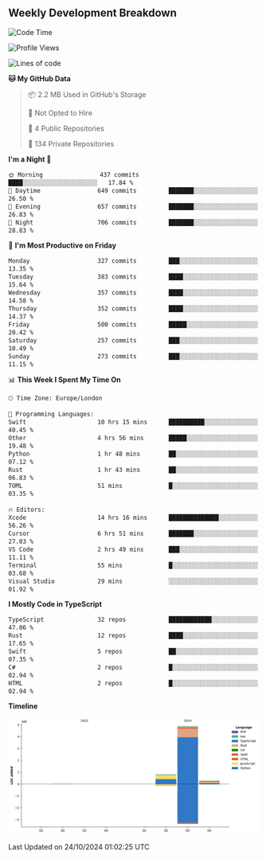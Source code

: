 


## Weekly Development Breakdown
<!--START_SECTION:waka-->
![Code Time](http://img.shields.io/badge/Code%20Time-1%2C433%20hrs%203%20mins-blue)

![Profile Views](http://img.shields.io/badge/Profile%20Views-0-blue)

![Lines of code](https://img.shields.io/badge/From%20Hello%20World%20I%27ve%20Written-6.0%20million%20lines%20of%20code-blue)

**🐱 My GitHub Data** 

> 📦 2.2 MB Used in GitHub's Storage 
 > 
> 🚫 Not Opted to Hire
 > 
> 📜 4 Public Repositories 
 > 
> 🔑 134 Private Repositories 
 > 
**I'm a Night 🦉** 

```text
🌞 Morning                437 commits         ████░░░░░░░░░░░░░░░░░░░░░   17.84 % 
🌆 Daytime                649 commits         ███████░░░░░░░░░░░░░░░░░░   26.50 % 
🌃 Evening                657 commits         ███████░░░░░░░░░░░░░░░░░░   26.83 % 
🌙 Night                  706 commits         ███████░░░░░░░░░░░░░░░░░░   28.83 % 
```
📅 **I'm Most Productive on Friday** 

```text
Monday                   327 commits         ███░░░░░░░░░░░░░░░░░░░░░░   13.35 % 
Tuesday                  383 commits         ████░░░░░░░░░░░░░░░░░░░░░   15.64 % 
Wednesday                357 commits         ████░░░░░░░░░░░░░░░░░░░░░   14.58 % 
Thursday                 352 commits         ████░░░░░░░░░░░░░░░░░░░░░   14.37 % 
Friday                   500 commits         █████░░░░░░░░░░░░░░░░░░░░   20.42 % 
Saturday                 257 commits         ███░░░░░░░░░░░░░░░░░░░░░░   10.49 % 
Sunday                   273 commits         ███░░░░░░░░░░░░░░░░░░░░░░   11.15 % 
```


📊 **This Week I Spent My Time On** 

```text
🕑︎ Time Zone: Europe/London

💬 Programming Languages: 
Swift                    10 hrs 15 mins      ██████████░░░░░░░░░░░░░░░   40.45 % 
Other                    4 hrs 56 mins       █████░░░░░░░░░░░░░░░░░░░░   19.48 % 
Python                   1 hr 48 mins        ██░░░░░░░░░░░░░░░░░░░░░░░   07.12 % 
Rust                     1 hr 43 mins        ██░░░░░░░░░░░░░░░░░░░░░░░   06.83 % 
TOML                     51 mins             █░░░░░░░░░░░░░░░░░░░░░░░░   03.35 % 

🔥 Editors: 
Xcode                    14 hrs 16 mins      ██████████████░░░░░░░░░░░   56.26 % 
Cursor                   6 hrs 51 mins       ███████░░░░░░░░░░░░░░░░░░   27.03 % 
VS Code                  2 hrs 49 mins       ███░░░░░░░░░░░░░░░░░░░░░░   11.11 % 
Terminal                 55 mins             █░░░░░░░░░░░░░░░░░░░░░░░░   03.68 % 
Visual Studio            29 mins             ░░░░░░░░░░░░░░░░░░░░░░░░░   01.92 % 
```

**I Mostly Code in TypeScript** 

```text
TypeScript               32 repos            ████████████░░░░░░░░░░░░░   47.06 % 
Rust                     12 repos            ████░░░░░░░░░░░░░░░░░░░░░   17.65 % 
Swift                    5 repos             ██░░░░░░░░░░░░░░░░░░░░░░░   07.35 % 
C#                       2 repos             █░░░░░░░░░░░░░░░░░░░░░░░░   02.94 % 
HTML                     2 repos             █░░░░░░░░░░░░░░░░░░░░░░░░   02.94 % 
```



**Timeline**

![Lines of Code chart](https://raw.githubusercontent.com/mars-arch/mars-arch/main/assets/bar_graph.png)


 Last Updated on 24/10/2024 01:02:25 UTC
<!--END_SECTION:waka-->
